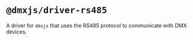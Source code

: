 # `@dmxjs/driver-rs485`

A driver for `dmxjs` that uses the RS485 protocol to communicate with DMX devices.
